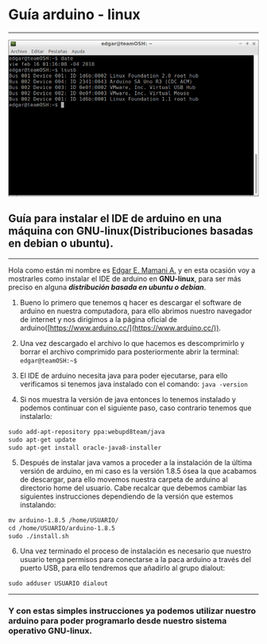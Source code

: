 # **Guía arduino - linux**
***
![Captura de pantalla de Edgar](/portada.png)

## Guía para instalar el IDE de arduino en una máquina con GNU-linux(Distribuciones basadas en debian o ubuntu).
***
Hola como están mi nombre es [Edgar E. Mamani A.](https://www.facebook.com/dEmONeDGEnT) y en esta ocasión voy a mostrarles como instalar el IDE de arduino en **GNU-linux**, para ser más preciso en alguna ***distribución basada en ubuntu o debian***.

1. Bueno lo primero que tenemos q hacer es descargar el software de arduino en nuestra computadora, para ello abrimos nuestro navegador de internet y nos dirigimos a la página oficial de arduino([https://www.arduino.cc/](https://www.arduino.cc/)).

2. Una vez descargado el archivo lo que hacemos es descomprimirlo y borrar el archivo comprimido para posteriormente abrir la terminal:
```edgar@teamOSH:~$```

3. El IDE de arduino necesita java para poder ejecutarse, para ello verificamos si tenemos java instalado con el comando:
```java -version```

4. Si nos muestra la versión de java entonces lo tenemos instalado y podemos continuar con el siguiente paso, caso contrario tenemos que instalarlo:
```
sudo add-apt-repository ppa:webupd8team/java
sudo apt-get update
sudo apt-get install oracle-java8-installer
```

5. Después de instalar java vamos a proceder a la instalación de la última versión de arduino, en mi caso es la versión 1.8.5 ósea la que acabamos de descargar, para ello movemos nuestra carpeta de arduino al directorio home del usuario. Cabe recalcar que debemos cambiar las siguientes instrucciones dependiendo de la versión que estemos instalando:
```
mv arduino-1.8.5 /home/USUARIO/
cd /home/USUARIO/arduino-1.8.5
sudo ./install.sh
```

6. Una vez terminado el proceso de instalación es necesario que nuestro usuario tenga permisos para conectarse a la paca arduino a través del puerto USB, para ello tendremos que añadirlo al grupo dialout:
```
sudo adduser USUARIO dialout
```
***
### Y con estas simples instrucciones ya podemos utilizar nuestro arduino para poder programarlo desde nuestro sistema operativo GNU-linux.
